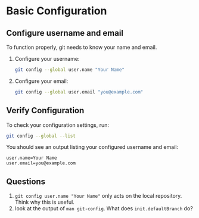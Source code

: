 # Basic Configuration

## Configure username and email

To function properly, git needs to know your name and email.

1. Configure your username:
   ```bash
   git config --global user.name "Your Name"
   ```

2. Configure your email:
   ```bash
   git config --global user.email "you@example.com"
   ```

## Verify Configuration

To check your configuration settings, run:
```bash
git config --global --list
```
You should see an output listing your configured username and email:
```
user.name=Your Name
user.email=you@example.com
```

## Questions
1. `git config user.name "Your Name"` only acts on the local repository. Think why this is useful.
2. look at the output of `man git-config`. What does `init.defaultBranch` do?
